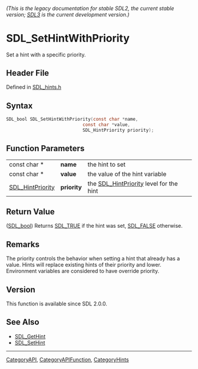 ###### (This is the legacy documentation for stable SDL2, the current stable version; [SDL3](https://wiki.libsdl.org/SDL3/) is the current development version.)
# SDL_SetHintWithPriority

Set a hint with a specific priority.

## Header File

Defined in [SDL_hints.h](https://github.com/libsdl-org/SDL/blob/SDL2/include/SDL_hints.h)

## Syntax

```c
SDL_bool SDL_SetHintWithPriority(const char *name,
                             const char *value,
                             SDL_HintPriority priority);
```

## Function Parameters

|                                      |              |                                                             |
| ------------------------------------ | ------------ | ----------------------------------------------------------- |
| const char *                         | **name**     | the hint to set                                             |
| const char *                         | **value**    | the value of the hint variable                              |
| [SDL_HintPriority](SDL_HintPriority) | **priority** | the [SDL_HintPriority](SDL_HintPriority) level for the hint |

## Return Value

([SDL_bool](SDL_bool)) Returns [SDL_TRUE](SDL_TRUE) if the hint was set,
[SDL_FALSE](SDL_FALSE) otherwise.

## Remarks

The priority controls the behavior when setting a hint that already has a
value. Hints will replace existing hints of their priority and lower.
Environment variables are considered to have override priority.

## Version

This function is available since SDL 2.0.0.

## See Also

- [SDL_GetHint](SDL_GetHint)
- [SDL_SetHint](SDL_SetHint)

----
[CategoryAPI](CategoryAPI), [CategoryAPIFunction](CategoryAPIFunction), [CategoryHints](CategoryHints)

